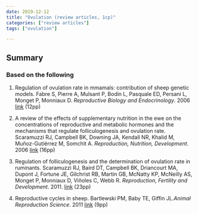 ```yaml
---
date: 2019-12-12
title: "Ovulation (review articles, 1cp)"
categories: ["review articles"]
tags: ["ovulation"]

---
```

## Summary

### Based on the following 
1. Regulation of ovulation rate in mmamals: contribution of sheep genetic models. Fabre S, Pierre A, Mulsant P, Bodin L, Pasquale ED, Persani L, Monget P, Monniaux D. *Reproductive Biology and Endocrinology*. 2006 [link](https://rbej.biomedcentral.com/articles/10.1186/1477-7827-4-20) (12pp)

2. A review of the effects of supplementary nutrition in the ewe on the concentrations of reproductive and metabolic hormones and the mechanisms that regulate folliculogenesis and ovulation rate. Scaramuzzi RJ, Campbell BK, Downing JA, Kendall NR, Khalid M, Muñoz-Gutiérrez M, Somchit A. *Reproduction, Nutrition, Development*. 2006 [link](https://rnd.edpsciences.org/articles/rnd/abs/2006/05/r6402/r6402.html) (16pp)

3. Regulation of folliculogenesis and the determination of ovulation rate in ruminants. Scaramuzzi RJ, Baird DT, Campbell BK, Driancourt MA, Dupont J, Fortune JE, Gilchrist RB, Martin GB, McNatty KP, McNeilly AS, Monget P, Monniaux D, Viñoles C, Webb R. *Reproduction, Fertility and Development*. 2011. [link](https://www.publish.csiro.au/RD/RD09161) (23pp)


4. Reproductive cycles in sheep. Bartlewski PM, Baby TE, Giffin JL.*Animal Reproduction Science*. 2011 [link](https://www.sciencedirect.com/science/article/abs/pii/S0378432011000649?via%3Dihub) (9pp)